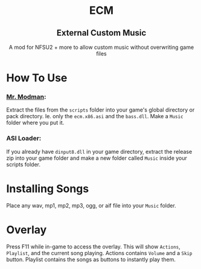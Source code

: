 <h1 align="center"> ECM </h1>
<h2 align="center"> External Custom Music </h2>
<p align="center"> A mod for NFSU2 + more to allow custom music without overwriting game files </p>

# How To Use
### [Mr. Modman](https://github.com/VelocityCL/mr.modman):
Extract the files from the `scripts` folder into your game's global directory or pack directory. Ie. only the `ecm.x86.asi` and the `bass.dll`.
Make a `Music` folder where you put it.

### ASI Loader:
If you already have `dinput8.dll` in your game directory, extract the release zip into your game folder and make a new folder called `Music` inside your scripts folder.

# Installing Songs
Place any wav, mp1, mp2, mp3, ogg, or aif file into your `Music` folder.

# Overlay
Press F11 while in-game to access the overlay. This will show `Actions`, `Playlist`, and the current song playing. 
Actions contains `Volume` and a `Skip` button. 
Playlist contains the songs as buttons to instantly play them. 